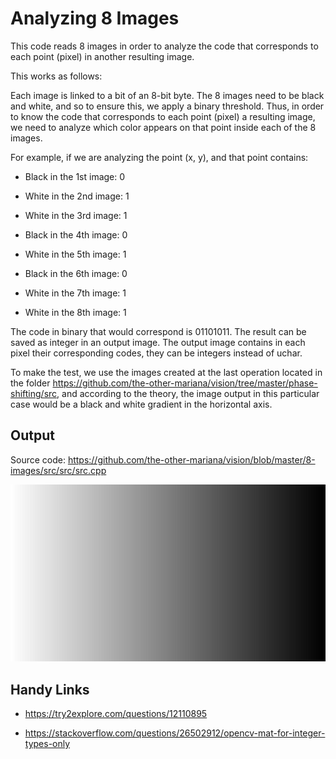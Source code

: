 # Analyzing 8 Images

This code reads 8 images in order to analyze the code that corresponds to each point (pixel) in another resulting image.

This works as follows:

Each image is linked to a bit of an 8-bit byte. The 8 images need to be black and white, and so to ensure this, we apply a binary threshold. Thus, in order to know the code that corresponds to each point (pixel) a resulting image, we need to analyze which color appears on that point inside each of the 8 images. 

For example, if we are analyzing the point (x, y), and that point contains:

- Black in the 1st image: 0

- White in the 2nd image: 1

- White in the 3rd image: 1

- Black in the 4th image: 0

- White in the 5th image: 1

- Black in the 6th image: 0

- White in the 7th image: 1

- White in the 8th image: 1

The code in binary that would correspond is 01101011. The result can be saved as integer in an output image. The output image contains in each pixel their corresponding codes, they can be integers instead of uchar.

To make the test, we use the images created at the last operation located in the folder https://github.com/the-other-mariana/vision/tree/master/phase-shifting/src, and according to the theory, the image output in this particular case would be a black and white gradient in the horizontal axis.

## Output

Source code: https://github.com/the-other-mariana/vision/blob/master/8-images/src/src/src.cpp

![img](https://github.com/the-other-mariana/vision/blob/master/8-images/src/result.png?raw=true)

## Handy Links

- https://try2explore.com/questions/12110895

- https://stackoverflow.com/questions/26502912/opencv-mat-for-integer-types-only